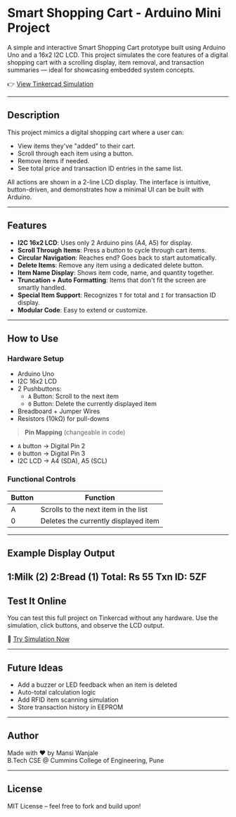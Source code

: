 #  Smart Shopping Cart - Arduino Mini Project

A simple and interactive Smart Shopping Cart prototype built using Arduino Uno and a 16x2 I2C LCD. This project simulates the core features of a digital shopping cart with a scrolling display, item removal, and transaction summaries — ideal for showcasing embedded system concepts.

👉 [View Tinkercad Simulation](https://www.tinkercad.com/things/hADQ7nsFiRv-smart-shopping-cart?sharecode=bMYbDIbliCjSGcTkfdqCtqB8lmQKEswx1VzvozdCXZA)

---

##  Description

This project mimics a digital shopping cart where a user can:

- View items they've "added" to their cart.
- Scroll through each item using a button.
- Remove items if needed.
- See total price and transaction ID entries in the same list.

All actions are shown in a 2-line LCD display. The interface is intuitive, button-driven, and demonstrates how a minimal UI can be built with Arduino.

---

## Features

-  **I2C 16x2 LCD**: Uses only 2 Arduino pins (A4, A5) for display.
-  **Scroll Through Items**: Press a button to cycle through cart items.
-  **Circular Navigation**: Reaches end? Goes back to start automatically.
-  **Delete Items**: Remove any item using a dedicated delete button.
-  **Item Name Display**: Shows item code, name, and quantity together.
-  **Truncation + Auto Formatting**: Items that don't fit the screen are smartly handled.
-  **Special Item Support**: Recognizes `T` for total and `I` for transaction ID display.
-  **Modular Code**: Easy to extend or customize.

---

##  How to Use

###  Hardware Setup

- Arduino Uno
- I2C 16x2 LCD
- 2 Pushbuttons:
  - `A` Button: Scroll to the next item
  - `0` Button: Delete the currently displayed item
- Breadboard + Jumper Wires
- Resistors (10kΩ) for pull-downs

> **Pin Mapping** (changeable in code)
- `A` button → Digital Pin 2
- `0` button → Digital Pin 3
- I2C LCD → A4 (SDA), A5 (SCL)

###  Functional Controls

| Button | Function                           |
|--------|------------------------------------|
| A      | Scrolls to the next item in the list |
| 0      | Deletes the currently displayed item |

---

##  Example Display Output

1:Milk (2) 
2:Bread (1)
Total: Rs 55
Txn ID: 5ZF
---

##  Test It Online

You can test this full project on Tinkercad without any hardware. Use the simulation, click buttons, and observe the LCD output.

🔗 [Try Simulation Now](https://www.tinkercad.com/things/hADQ7nsFiRv-smart-shopping-cart?sharecode=bMYbDIbliCjSGcTkfdqCtqB8lmQKEswx1VzvozdCXZA)

---

##  Future Ideas

- Add a buzzer or LED feedback when an item is deleted
- Auto-total calculation logic
- Add RFID item scanning simulation
- Store transaction history in EEPROM

---

## Author

Made with ❤️ by Mansi Wanjale  
B.Tech CSE @ Cummins College of Engineering, Pune

---

##  License

MIT License – feel free to fork and build upon!
